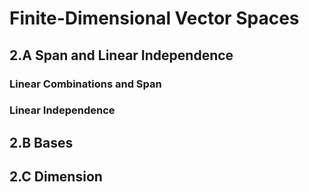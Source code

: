 # Finite-Dimensional Vector Spaces

## 2.A Span and Linear Independence

### Linear Combinations and Span

### Linear Independence

## 2.B Bases

## 2.C Dimension
